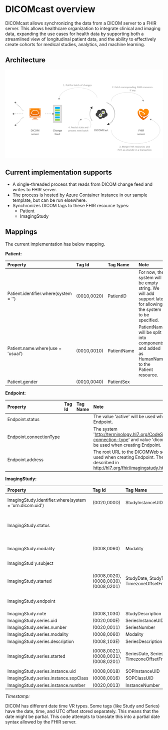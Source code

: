 # DICOMcast overview

DICOMcast allows synchronizing the data from a DICOM server to a FHIR server. This allows healthcare organization to integrate clinical and imaging data, expanding the use cases for health data by supporting both a streamlined view of longitudinal patient data, and the ability to effectively create cohorts for medical studies, analytics, and machine learning.

## Architecture
![Architecture](/docs/images/dicom-cast-architecture.png)

## Current implementation supports
- A single-threaded process that reads from DICOM change feed and writes to FHIR server.
- The process is hosted by Azure Container Instance in our sample template, but can be run elsewhere.
- Synchronizes DICOM tags to these FHIR resource types:
    - Patient
    - ImagingStudy

## Mappings

The current implementation has below mapping.

**Patient:**

| Property | Tag Id | Tag Name | Note |
| :------- | :----- | :------- | :--- |
| Patient.identifier.where(system = '') | (0010,0020) | PatientID | For now, the system will be empty string. We will add support later for allowing the system to be specified. |
| Patient.name.where(use = 'usual') | (0010,0010) | PatientName | PatientName will be split into components and added as HumanName to the Patient resource. |
| Patient.gender | (0010,0040) | PatientSex ||

**Endpoint:**

| Property | Tag Id | Tag Name | Note |
| :------- | :----- | :------- | :--- |
| Endpoint.status ||| The value 'active' will be used when creating Endpoint. |
| Endpoint.connectionType ||| The system 'http://terminology.hl7.org/CodeSystem/endpoint-connection-type' and value 'dicom-wado-rs' will be used when creating Endpoint. |
| Endpoint.address ||| The root URL to the DICOMWeb service will be used when creating Endpoint. The rule is described in http://hl7.org/fhir/imagingstudy.html#endpoint. |

**ImagingStudy:**

| Property | Tag Id | Tag Name | Note |
| :------- | :----- | :------- | :--- |
| ImagingStudy.identifier.where(system = 'urn:dicom:uid') | (0020,000D) | StudyInstanceUID | The value will have prefix of `urn:oid:`. |
| ImagingStudy.status | | | The value 'available' will be used when creating ImagingStudy. |
| ImagingStudy.modality | (0008,0060) | Modality | Or should this be (0008,0061) ModalitiesInStudy? |
| ImagingStud y.subject | | | It will be linked to the Patient above. |
| ImagingStudy.started | (0008,0020), (0008,0030), (0008,0201) | StudyDate, StudyTime, TimezoneOffsetFromUTC | More detail about how timestamp is constructed below. |
| ImagingStudy.endpoint | | | It will be linked to the Endpoint above. |
| ImagingStudy.note | (0008,1030) | StudyDescription | |
| ImagingStudy.series.uid | (0020,000E) | SeriesInstanceUID | |
| ImagingStudy.series.number | (0020,0011) | SeriesNumber | |
| ImagingStudy.series.modality | (0008,0060) | Modality | |
| ImagingStudy.series.description | (0008,103E) | SeriesDescription | |
| ImagingStudy.series.started | (0008,0021), (0008,0031), (0008,0201) | SeriesDate, SeriesTime, TimezoneOffsetFromUTC | More detail about how timestamp is constructed below. |
| ImagingStudy.series.instance.uid | (0008,0018) | SOPInstanceUID | |
| ImagingStudy.series.instance.sopClass | (0008,0016) | SOPClassUID | |
| ImagingStudy.series.instance.number | (0020,0013) | InstanceNumber | |

_Timestamp:_

DICOM has different date time VR types. Some tags (like Study and Series) have the date, time, and UTC offset stored separately. This means that the date might be partial. This code attempts to translate this into a partial date syntax allowed by the FHIR server.
